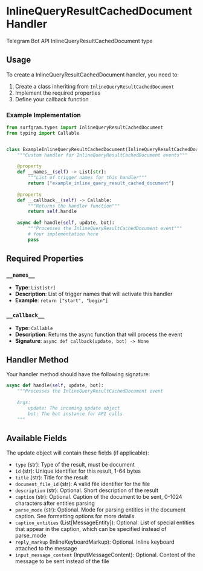 # InlineQueryResultCachedDocument Handler

Telegram Bot API InlineQueryResultCachedDocument type

## Usage

To create a InlineQueryResultCachedDocument handler, you need to:

1. Create a class inheriting from `InlineQueryResultCachedDocument`
2. Implement the required properties
3. Define your callback function

### Example Implementation

```python
from surfgram.types import InlineQueryResultCachedDocument
from typing import Callable


class ExampleInlineQueryResultCachedDocument(InlineQueryResultCachedDocument):
    """Custom handler for InlineQueryResultCachedDocument events"""
    
    @property
    def __names__(self) -> List[str]:
        """List of trigger names for this handler"""
        return ["example_inline_query_result_cached_document"]
    
    @property
    def __callback__(self) -> Callable:
        """Returns the handler function"""
        return self.handle
    
    async def handle(self, update, bot):
        """Processes the InlineQueryResultCachedDocument event"""
        # Your implementation here
        pass
```

## Required Properties

### `__names__`
- **Type**: `List[str]`
- **Description**: List of trigger names that will activate this handler
- **Example**: `return ["start", "begin"]`

### `__callback__`
- **Type**: `Callable`
- **Description**: Returns the async function that will process the event
- **Signature**: `async def callback(update, bot) -> None`

## Handler Method

Your handler method should have the following signature:

```python
async def handle(self, update, bot):
    """Processes the InlineQueryResultCachedDocument event
    
    Args:
        update: The incoming update object
        bot: The bot instance for API calls
    """
```

## Available Fields

The update object will contain these fields (if applicable):

- `type` (str): Type of the result, must be document
- `id` (str): Unique identifier for this result, 1-64 bytes
- `title` (str): Title for the result
- `document_file_id` (str): A valid file identifier for the file
- `description` (str): Optional. Short description of the result
- `caption` (str): Optional. Caption of the document to be sent, 0-1024 characters after entities parsing
- `parse_mode` (str): Optional. Mode for parsing entities in the document caption. See formatting options for more details.
- `caption_entities` (List[MessageEntity]): Optional. List of special entities that appear in the caption, which can be specified instead of parse_mode
- `reply_markup` (InlineKeyboardMarkup): Optional. Inline keyboard attached to the message
- `input_message_content` (InputMessageContent): Optional. Content of the message to be sent instead of the file
